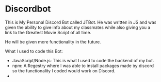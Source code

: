# Discordbot

This is My Personal Discord Bot called JTBot. He was written in JS and was given the ability to give 
info about my classmates while also giving you a link to the Greatest Movie Script of all time.

He will be given more functionality in the future.

What I used to code this Bot:
- JavaScript/Node.js: This is what I used to code the backend of my bot.
- npm: A Regestry where I was able to install packages made by discord so the functionality I coded would work on Discord.
- 

